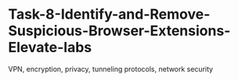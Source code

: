 # Task-8-Identify-and-Remove-Suspicious-Browser-Extensions-Elevate-labs
VPN, encryption, privacy, tunneling protocols, network security
